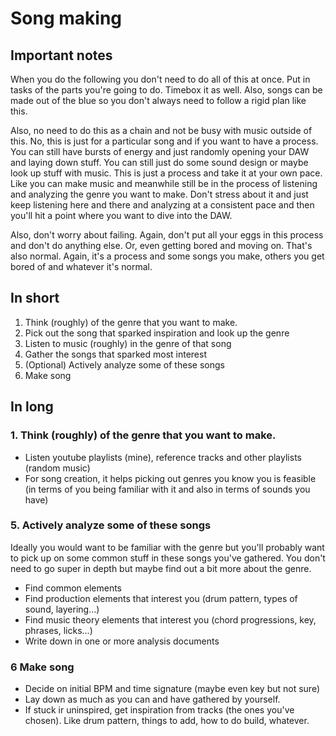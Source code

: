 # Song making
## Important notes
When you do the following you don't need to do all of this at once. Put in tasks of the parts you're going to do. Timebox it as well. Also, songs can be made out of the blue so you don't always need to follow a rigid plan like this.

Also, no need to do this as a chain and not be busy with music outside of this. No, this is just for a particular song and if you want to have a process. You can still have bursts of energy and just randomly opening your DAW and laying down stuff. You can still just do some sound design or maybe look up stuff with music. This is just a process and take it at your own pace. Like you can make music and meanwhile still be in the process of listening and analyzing the genre you want to make. Don't stress about it and just keep listening here and there and analyzing at a consistent pace and then you'll hit a point where you want to dive into the DAW.

Also, don't worry about failing. Again, don't put all your eggs in this process and don't do anything else. Or, even getting bored and moving on. That's also normal. Again, it's a process and some songs you make, others you get bored of and whatever it's normal.

## In short
1. Think (roughly) of the genre that you want to make.
2. Pick out the song that sparked inspiration and look up the genre
3. Listen to music (roughly) in the genre of that song
4. Gather the songs that sparked most interest
5. (Optional) Actively analyze some of these songs
6. Make song

## In long
### 1. Think (roughly) of the genre that you want to make.
- Listen youtube playlists (mine), reference tracks and other playlists (random music)
- For song creation, it helps picking out genres you know you is feasible (in terms of you being familiar with it and also in terms of sounds you have)

### 5. Actively analyze some of these songs
Ideally you would want to be familiar with the genre but you'll probably want to pick up on some common stuff in these songs you've gathered. You don't need to go super in depth but maybe find out a bit more about the genre.

- Find common elements
- Find production elements that interest you (drum pattern, types of sound, layering...)
- Find music theory elements that interest you (chord progressions, key, phrases, licks...)
- Write down in one or more analysis documents

### 6 Make song
- Decide on initial BPM and time signature (maybe even key but not sure)
- Lay down as much as you can and have gathered by yourself.
- If stuck ir uninspired, get inspiration from tracks (the ones you've chosen). Like drum pattern, things to add, how to do build, whatever.
